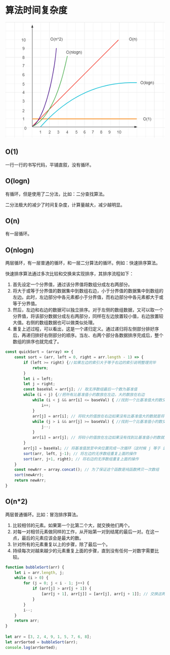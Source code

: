 # 算法时间复杂度

![时间复杂度](./images/时间复杂度.png)

## O(1)

一行一行的书写代码，平铺直叙，没有循环。

## O(logn)

有循环，但是使用了二分法，比如：二分查找算法。

二分法极大的减少了时间复杂度，计算量越大，减少越明显。

## O(n)

有一层循环。

## O(nlogn)

两层循环，有一层普通的循环，和一层二分算法的循环。例如：快速排序算法。

快速排序算法通过多次比较和交换来实现排序，其排序流程如下：

1. 首先设定一个分界值，通过该分界值将数组分成左右两部分。
2. 将大于或等于分界值的数据集中到数组右边，小于分界值的数据集中到数组的左边。此时，左边部分中各元素都小于分界值，而右边部分中各元素都大于或等于分界值。
3. 然后，左边和右边的数据可以独立排序。对于左侧的数组数据，又可以取一个分界值，将该部分数据分成左右两部分，同样在左边放置较小值，右边放置较大值。右侧的数组数据也可以做类似处理。
4. 重复上述过程，可以看出，这是一个递归定义。通过递归将左侧部分排好序后，再递归排好右侧部分的顺序。当左、右两个部分各数据排序完成后，整个数组的排序也就完成了。

```javascript
const quickSort = (array) => {
    const sort = (arr, left = 0, right = arr.length - 1) => {
        if (left >= right) {//如果左边的索引大于等于右边的索引说明整理完毕
            return;
        }
        let i = left;
        let j = right;
        const baseVal = arr[j]; // 取无序数组最后一个数为基准值
        while (i < j) {//把所有比基准值小的数放在左边，大的数放在右边
            while (i < j && arr[i] <= baseVal) { //找到一个比基准值大的数交换
                i++;
            }
            arr[j] = arr[i]; // 将较大的值放在右边如果没有比基准值大的数就是将自己赋值给自己（i 等于 j）
            while (j > i && arr[j] >= baseVal) { //找到一个比基准值小的数交换
                j--;
            }
            arr[i] = arr[j]; // 将较小的值放在左边如果没有找到比基准值小的数就是将自己赋值给自己（i 等于 j）
        }
        arr[j] = baseVal; // 将基准值放至中央位置完成一次循环（这时候 j 等于 i ）
        sort(arr, left, j-1); // 将左边的无序数组重复上面的操作
        sort(arr, j+1, right); // 将右边的无序数组重复上面的操作
    }
    const newArr = array.concat(); // 为了保证这个函数是纯函数拷贝一次数组
    sort(newArr);
    return newArr;
}
```

## O(n*2)

两层普通循环。比如：冒泡排序算法。

1. 比较相邻的元素。如果第一个比第二个大，就交换他们两个。
2. 对每一对相邻元素做同样的工作，从开始第一对到结尾的最后一对。在这一点，最后的元素应该会是最大的数。
3. 针对所有的元素重复以上的步骤，除了最后一个。
4. 持续每次对越来越少的元素重复上面的步骤，直到没有任何一对数字需要比较。

```javascript
function bubbleSort(arr) {
    let i = arr.length, j;
    while (i > 0) {
        for (j = 0; j < i - 1; j++) {
            if (arr[j] > arr[j + 1]) {
                [arr[j + 1], arr[j]] = [arr[j], arr[j + 1]]; // 交换这两个数位置
            }
        }
        i--;
    }
    return arr;
}
 
let arr = [3, 2, 4, 9, 1, 5, 7, 6, 8];
let arrSorted = bubbleSort(arr);
console.log(arrSorted);
```
